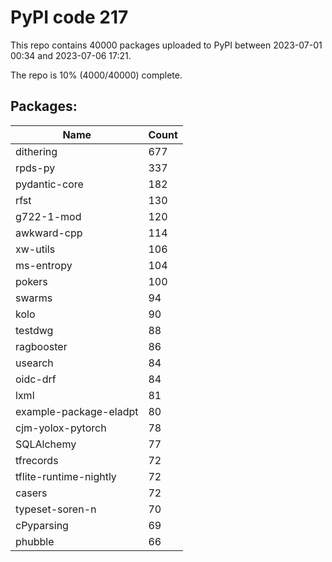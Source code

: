 # PyPI code 217

This repo contains 40000 packages uploaded to PyPI between 
2023-07-01 00:34 and 2023-07-06 17:21.

The repo is 10% (4000/40000) complete.

## Packages:

| Name  | Count |
| ----- | ----- |
| dithering | 677 |
| rpds-py | 337 |
| pydantic-core | 182 |
| rfst | 130 |
| g722-1-mod | 120 |
| awkward-cpp | 114 |
| xw-utils | 106 |
| ms-entropy | 104 |
| pokers | 100 |
| swarms | 94 |
| kolo | 90 |
| testdwg | 88 |
| ragbooster | 86 |
| usearch | 84 |
| oidc-drf | 84 |
| lxml | 81 |
| example-package-eladpt | 80 |
| cjm-yolox-pytorch | 78 |
| SQLAlchemy | 77 |
| tfrecords | 72 |
| tflite-runtime-nightly | 72 |
| casers | 72 |
| typeset-soren-n | 70 |
| cPyparsing | 69 |
| phubble | 66 |


